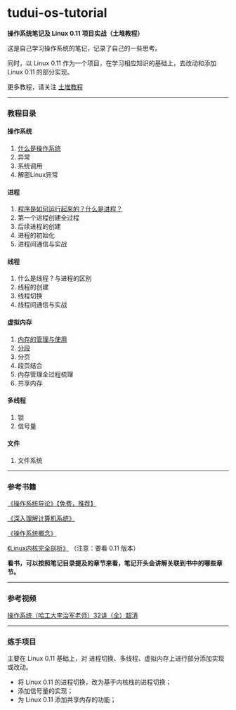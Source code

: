 # tudui-os-tutorial
**操作系统笔记及 Linux 0.11 项目实战（土堆教程）**

这是自己学习操作系统的笔记，记录了自己的一些思考。

同时，以 Linux 0.11 作为一个项目，在学习相应知识的基础上，去改动和添加 Linux 0.11 的部分实现。

更多教程，请关注 [土堆教程](https://github.com/xiaotudui/tudui-tutorials)

---

### 教程目录

#### 操作系统

1. [什么是操作系统](\notes\os\什么是操作系统.md)
2. 异常
3. 系统调用
4. 解密Linux异常

#### 进程

1. [程序是如何运行起来的？什么是进程？](/notes/process/1.什么是进程？.md)
2. 第一个进程创建全过程
3. 后续进程的创建
4. 进程的初始化
5. 进程间通信与实战

#### 线程

1. 什么是线程？与进程的区别
2. 线程的创建
3. 线程切换
4. 线程间通信与实战

#### 虚拟内存

1. [内存的管理与使用](\notes\memory\1.内存的管理与使用.md)
2. [分段](/notes/memory/1.%20分段.md)
3. 分页
4. 段页结合
5. 内存管理全过程梳理
6. 共享内存

#### 多线程

1. 锁
2. 信号量

#### 文件

1. 文件系统

---

### 参考书籍

[《操作系统导论》【免费，推荐】](https://github.com/remzi-arpacidusseau/ostep-translations/tree/master/chinese)

[《深入理解计算机系统》](https://book.douban.com/subject/26912767/)

[《操作系统概念》](https://book.douban.com/subject/4289836/)

[《Linux内核完全剖析》](https://book.douban.com/subject/3229243/) （注意：要看 0.11 版本）

**看书，可以按照笔记目录提及的章节来看，笔记开头会讲解关联到书中的哪些章节。**

---

### 参考视频

[操作系统（哈工大李治军老师）32讲（全）超清](https://www.bilibili.com/video/BV1d4411v7u7)

---

### 练手项目

主要在 Linux 0.11 基础上，对 进程切换、多线程、虚拟内存上进行部分添加实现或改动。

* 将 Linux 0.11 的进程切换，改为基于内核栈的进程切换；
* 添加信号量的实现；
* 为 Linux 0.11 添加共享内存的功能；

